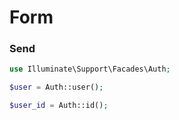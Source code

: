 # Form

### Send
```php
use Illuminate\Support\Facades\Auth;

$user = Auth::user();

$user_id = Auth::id();
```
